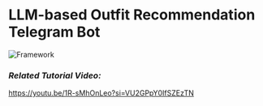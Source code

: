 # LLM-based Outfit Recommendation Telegram Bot
![Framework](https://github.com/user-attachments/assets/e553cf1e-7776-4510-95a4-fb547dd9e660)

### *Related Tutorial Video:*

https://youtu.be/1R-sMhOnLeo?si=VU2GPpY0IfSZEzTN
